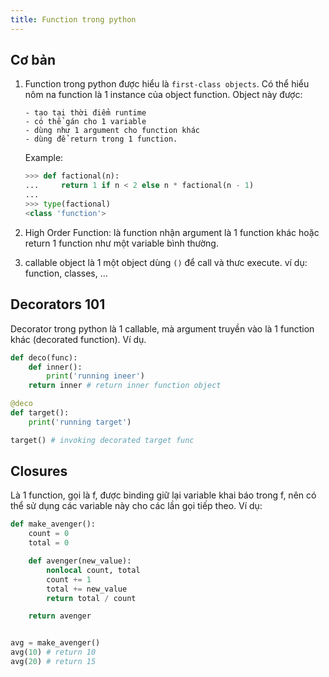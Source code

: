 ```yaml
---
title: Function trong python
---
```


## Cơ bản
1. Function trong python được hiểu là `first-class objects`. Có thể hiểu nôm na function là 1 instance của object function. Object này được: 
    ```
    - tạo tại thời điểm runtime
    - có thể gán cho 1 variable
    - dùng như 1 argument cho function khác
    - dùng để return trong 1 function.
    ```

    Example:
    ```python
    >>> def factional(n):
    ...     return 1 if n < 2 else n * factional(n - 1)
    ...
    >>> type(factional)
    <class 'function'>
    ```

2. High Order Function: là function nhận argument là 1 function khác hoặc return 1 function như một variable bình thường.

3. callable object là 1 một object dùng `()` để call và thưc execute. ví dụ: function, classes, ...

## Decorators 101
Decorator trong python là 1 callable, mà argument truyền vào là 1 function khác (decorated function). Ví dụ.

```python
def deco(func):
    def inner():
        print('running ineer')
    return inner # return inner function object

@deco
def target():
    print('running target')

target() # invoking decorated target func

```

## Closures
Là 1 function, gọi là f, được binding giữ lại variable khai báo trong f, nên có thể sử dụng các variable này cho các lần gọi tiếp theo. Ví dụ:

```python
def make_avenger():
    count = 0
    total = 0

    def avenger(new_value):
        nonlocal count, total 
        count += 1
        total += new_value
        return total / count

    return avenger


avg = make_avenger()
avg(10) # return 10
avg(20) # return 15
```